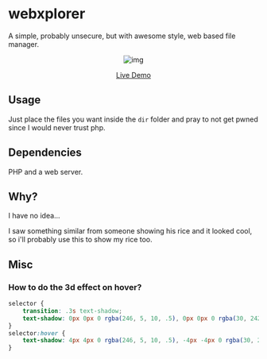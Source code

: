 # webxplorer
A simple, probably unsecure, but with awesome style, web based file manager.

<div align=center>

![img](https://u.teknik.io/7ySdl.png)

[Live Demo](https://rice.capuno.es/)

</div>

## Usage
Just place the files you want inside the `dir` folder and pray to not get pwned since I would never trust php.

## Dependencies
PHP and a web server.

## Why?
I have no idea...

I saw something similar from someone showing his rice and it looked cool, so i'll probably use this to show my rice too.

## Misc

### How to do the 3d effect on hover?
```css
selector {
	transition: .3s text-shadow;
	text-shadow: 0px 0px 0 rgba(246, 5, 10, .5), 0px 0px 0 rgba(30, 242, 241, .5);
}
selector:hover {
	text-shadow: 4px 4px 0 rgba(246, 5, 10, .5), -4px -4px 0 rgba(30, 242, 241, .5);
}
```
